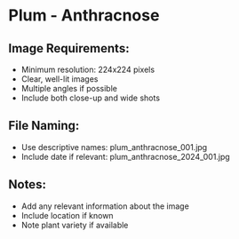 # Plum - Anthracnose

## Image Requirements:
- Minimum resolution: 224x224 pixels
- Clear, well-lit images
- Multiple angles if possible
- Include both close-up and wide shots

## File Naming:
- Use descriptive names: plum_anthracnose_001.jpg
- Include date if relevant: plum_anthracnose_2024_001.jpg

## Notes:
- Add any relevant information about the image
- Include location if known
- Note plant variety if available
